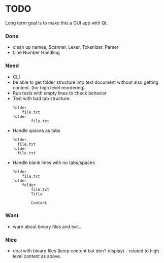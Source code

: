 # TODO

Long term goal is to make this a GUI app with Qt.

### Done

- clean up names, Scanner, Lexer, Tokenizer, Parser
- Line Number Handling


### Need
- CLI
- be able to get folder structure into text document without also getting content. (for high level reordering)
- Run tests with empty lines to check behavior
- Test with bad tab structure:
    ```
    folder
        file.txt
    folder
            file.txt
    ```
- Handle spaces as tabs
    ```
    folder
      file.txt
    folder
      file.txt
    ```
- Handle blank lines with no tabs/spaces
    ```
    folder
        file.txt
    folder
        folder
            file.txt
            Title

            Content
    ```

### Want
- warn about binary files and exit...

### Nice

- deal with binary files (keep content but don't display) - related to high level content as above.






